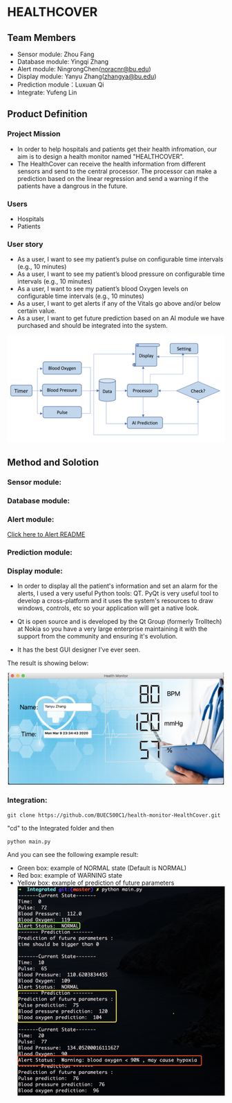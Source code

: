 # HEALTHCOVER

## Team Members
- Sensor module: Zhou Fang
- Database module: Yingqi Zhang
- Alert module: NingrongChen(noracnr@bu.edu)
- Display module: Yanyu Zhang(zhangya@bu.edu)
- Prediction module：Luxuan Qi
- Integrate: Yufeng Lin

## Product Definition

### Project Mission
- In order to help hospitals and patients get their health infromation, our aim is to design a health monitor named "HEALTHCOVER". 
- The HealthCover can receive the health information from different sensors and send to the central processor. The processor can make a prediction based on the linear regression and send a warning if the patients have a dangrous in the future. 

### Users
- Hospitals
- Patients

### User story
- As a user, I want to see my patient’s pulse on configurable time intervals (e.g., 10 minutes)
- As a user, I want to see my patient’s blood pressure on configurable time intervals (e.g., 10 minutes)
- As a user, I want to see my patient’s blood Oxygen levels on configurable time intervals (e.g., 10 minutes)
- As a user, I want to get alerts if any of the Vitals go above and/or below certain value.
- As a user, I want to get future prediction based on an AI module we have purchased and should be integrated into the system.
<p align="middle">
  <img src= "https://github.com/BUEC500C1/health-monitor-HealthCover/blob/master/graph.png">
</p>


## Method and Solotion
### Sensor module:
### Database module:
### Alert module:
<a href="https://github.com/BUEC500C1/health-monitor-HealthCover/blob/master/Alert/README.md">Click here to Alert README</a>
### Prediction module:
### Display module:
- In order to display all the patient's information and set an alarm for the alerts, I used a very useful Python tools: QT. PyQt is very useful tool to develop a cross-platform and it uses the system's resources to draw windows, controls, etc so your application will get a native look.

- Qt is open source and is developed by the Qt Group (formerly Trolltech) at Nokia so you have a very large enterprise maintaining it with the support from the community and ensuring it's evolution.

- It has the best GUI designer I've ever seen.

The result is showing below:
<p align="middle">
  <img src= "https://github.com/BUEC500C1/health-monitor-HealthCover/blob/master/Display/health_monitor.png" width= 500>
</p>

### Integration:
```
git clone https://github.com/BUEC500C1/health-monitor-HealthCover.git
```
"cd" to the Integrated folder and then 
```
python main.py
```
And you can see the following example result: <br/>
- Green box: example of NORMAL state (Default is NORMAL) <br/>
- Red box: example of WARNING state <br/>
- Yellow box: example of prediction of future parameters <br/>
![res](https://github.com/BUEC500C1/health-monitor-HealthCover/blob/master/run.png)



